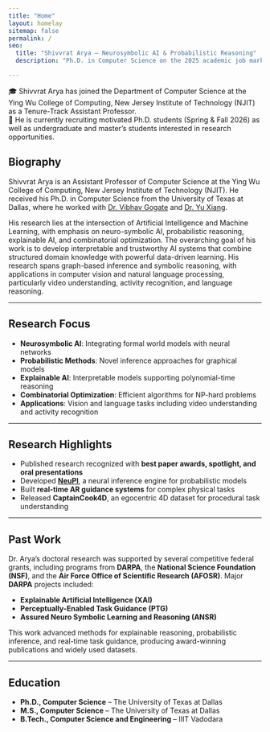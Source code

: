 ```yaml
---
title: "Home"
layout: homelay
sitemap: false
permalink: /
seo:
  title: "Shivvrat Arya – Neurosymbolic AI & Probabilistic Reasoning"
  description: "Ph.D. in Computer Science on the 2025 academic job market."

---
```


<link rel="stylesheet" href="{{ '/assets/css/responsive.css' | relative_url }}">

<!-- <div class="alert alert-info">
🎓 I am currently on the academic job market! 
</div> -->

<div class="alert alert-info">
🎓 Shivvrat Arya has joined the Department of Computer Science at the Ying Wu College of Computing, New Jersey Institute of Technology (NJIT) as a Tenure-Track Assistant Professor. 
</div>

<div class="alert alert-info">
📢 He is currently recruiting motivated Ph.D. students (Spring & Fall 2026) as well as undergraduate and master’s students interested in research opportunities.  
</div>

## Biography  

Shivvrat Arya is an Assistant Professor of Computer Science at the Ying Wu College of Computing, New Jersey Institute of Technology (NJIT). He received his Ph.D. in Computer Science from the University of Texas at Dallas, where he worked with [Dr. Vibhav Gogate](https://personal.utdallas.edu/~vibhav.gogate/) and [Dr. Yu Xiang](https://yuxng.github.io/).  

His research lies at the intersection of Artificial Intelligence and Machine Learning, with emphasis on neuro-symbolic AI, probabilistic reasoning, explainable AI, and combinatorial optimization. The overarching goal of his work is to develop interpretable and trustworthy AI systems that combine structured domain knowledge with powerful data-driven learning. His research spans graph-based inference and symbolic reasoning, with applications in computer vision and natural language processing, particularly video understanding, activity recognition, and language reasoning.  

---

## Research Focus  

- **Neurosymbolic AI**: Integrating formal world models with neural networks  
- **Probabilistic Methods**: Novel inference approaches for graphical models  
- **Explainable AI**: Interpretable models supporting polynomial-time reasoning  
- **Combinatorial Optimization**: Efficient algorithms for NP-hard problems  
- **Applications**: Vision and language tasks including video understanding and activity recognition  

---

## Research Highlights  

- Published research recognized with **best paper awards, spotlight, and oral presentations**  
- Developed [**NeuPI**](https://neupi.readthedocs.io/en/latest/#), a neural inference engine for probabilistic models  
- Built **real-time AR guidance systems** for complex physical tasks  
- Released **CaptainCook4D**, an egocentric 4D dataset for procedural task understanding  

---

## Past Work  

Dr. Arya’s doctoral research was supported by several competitive federal grants, including programs from **DARPA**, the **National Science Foundation (NSF)**, and the **Air Force Office of Scientific Research (AFOSR)**. Major **DARPA** projects included:  

- **Explainable Artificial Intelligence (XAI)**  
- **Perceptually-Enabled Task Guidance (PTG)**  
- **Assured Neuro Symbolic Learning and Reasoning (ANSR)**  

This work advanced methods for explainable reasoning, probabilistic inference, and real-time task guidance, producing award-winning publications and widely used datasets.  

---

## Education  

- **Ph.D., Computer Science** – The University of Texas at Dallas  
- **M.S., Computer Science** – The University of Texas at Dallas  
- **B.Tech., Computer Science and Engineering** – IIIT Vadodara  




<!-- ### Future Research Directions 🚀

I aim to advance the field of AI through:
- Scaling neurosymbolic systems to real-world applications
- Developing more robust probabilistic inference methods
- Creating interpretable AI systems for safety-critical domains -->

[//]: # (Contact information and other details can be added in the sidebar)
